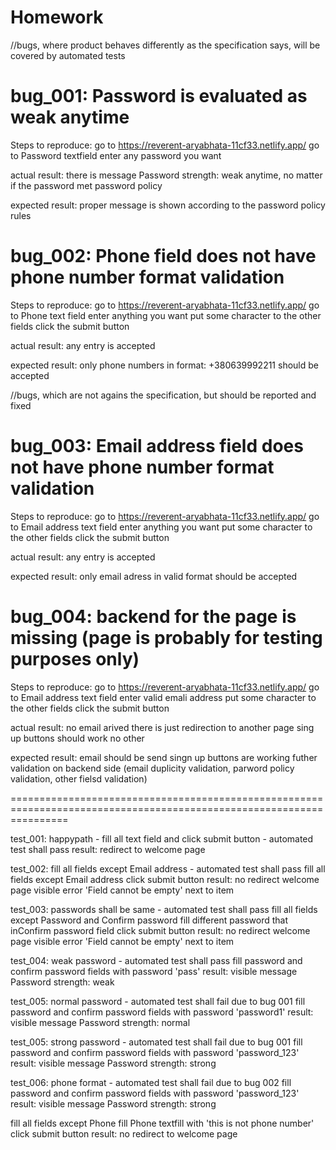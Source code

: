# Homework

//bugs, where product behaves differently as the specification says, will be covered by automated tests

bug_001: Password is evaluated as weak anytime
===================================================
Steps to reproduce:
go to https://reverent-aryabhata-11cf33.netlify.app/
go to Password textfield
enter any password you want

actual result:
there is message Password strength: weak anytime, no matter if the password met password policy

expected result:
proper message is shown according to the password policy rules

bug_002: Phone field does not have phone number format validation
=================================================================
Steps to reproduce:
go to https://reverent-aryabhata-11cf33.netlify.app/
go to Phone text field
enter anything you want
put some character to the other fields
click the submit button

actual result:
any entry is accepted 

expected result:
only phone numbers in format: +380639992211 should be accepted

//bugs, which are not agains the specification, but should be reported and fixed

bug_003: Email address field does not have phone number format validation
=========================================================================
Steps to reproduce:
go to https://reverent-aryabhata-11cf33.netlify.app/
go to Email address text field
enter anything you want
put some character to the other fields
click the submit button

actual result:
any entry is accepted 

expected result:
only email adress in valid format should be accepted

bug_004: backend for the page is missing (page is probably for testing purposes only)
=====================================================================================
Steps to reproduce:
go to https://reverent-aryabhata-11cf33.netlify.app/
go to Email address text field
enter valid emali address
put some character to the other fields
click the submit button

actual result:
no email arived
there is just redirection to another page
sing up buttons should work
no other

expected result:
email should be send
singn up buttons are working
futher validation on backend side (email duplicity validation, parword policy validation, other fielsd validation)

======================================================================================================================

test_001: happypath - fill all text field and click submit button - automated test shall pass
result: redirect to welcome page

test_002: fill all fields except Email address - automated test shall pass
fill all fields except Email address
click submit button
result: no redirect welcome page
visible error 'Field cannot be empty' next to item

<!-- repeat for each textfield
First name
Last name
Password
Confirm password
Phone
Organization name -->

test_003: passwords shall be same - automated test shall pass
fill all fields except Password and Confirm password
fill different password that inConfirm password field
click submit button
result: no redirect welcome page
visible error 'Field cannot be empty' next to item

test_004: weak password - automated test shall pass
fill password and confirm password fields with password 'pass'
result: visible message Password strength: weak

test_005: normal password - automated test shall fail due to bug 001
fill password and confirm password fields with password 'password1'
result: visible message Password strength: normal

test_005: strong password - automated test shall fail due to bug 001
fill password and confirm password fields with password 'password_123'
result: visible message Password strength: strong

test_006: phone format - automated test shall fail due to bug 002
fill password and confirm password fields with password 'password_123'
result: visible message Password strength: strong

fill all fields except Phone
fill Phone textfill with 'this is not phone number'
click submit button
result: no redirect to welcome page